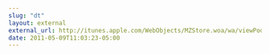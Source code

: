 ```yaml
---
slug: "dt"
layout: external
external_url: http://itunes.apple.com/WebObjects/MZStore.woa/wa/viewPodcast?id=341623264&subMediaType=Audio
date: 2011-05-09T11:03:23-05:00
---
```

